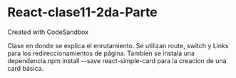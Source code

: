 # React-clase11-2da-Parte
Created with CodeSandbox

Clase en donde se explica el enrutamiento. Se utilizan route, switch y Links para los redireccionamientos de página. Tambien se instala una dependencia npm install --save react-simple-card para la creacion de una card básica.
